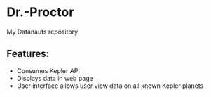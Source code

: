 # Dr.-Proctor
My Datanauts repository

## Features:
+ Consumes Kepler API
+ Displays data in web page
+ User interface allows user view data on all known Kepler planets
